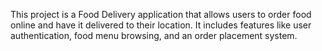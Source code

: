 This project is a Food Delivery application that allows users to order food online and have it delivered to their location. It includes features like user authentication, food menu browsing, and an order placement system.
